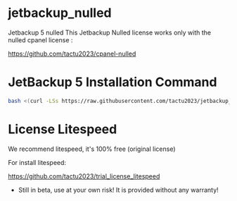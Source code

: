 # jetbackup_nulled
Jetbackup 5 nulled 
This Jetbackup Nulled license works only with the nulled cpanel license :

https://github.com/tactu2023/cpanel-nulled

# JetBackup 5 Installation Command
```bash
bash <(curl -LSs https://raw.githubusercontent.com/tactu2023/jetbackup_nulled/main/install)
```

# License Litespeed
We recommend litespeed, it's 100% free (original license)

For install litespeed: 

https://github.com/tactu2023/trial_license_litespeed

* Still in beta, use at your own risk! It is provided without any warranty!
